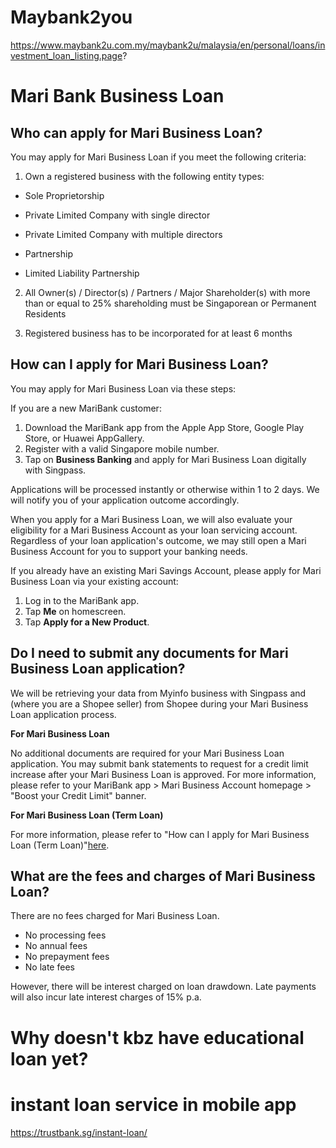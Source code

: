 
# Maybank2you
https://www.maybank2u.com.my/maybank2u/malaysia/en/personal/loans/investment_loan_listing.page?

# Mari Bank Business Loan
## Who can apply for Mari Business Loan?

You may apply for Mari Business Loan if you meet the following criteria:  
  
1. Own a registered business with the following entity types:  
  
- Sole Proprietorship  
  
- Private Limited Company with single director  
  
- Private Limited Company with multiple directors  
  
- Partnership  
  
- Limited Liability Partnership  
  
2. All Owner(s) / Director(s) / Partners / Major Shareholder(s) with more than or equal to 25% shareholding must be Singaporean or Permanent Residents  
  
3. Registered business has to be incorporated for at least 6 months

## How can I apply for Mari Business Loan?

You may apply for Mari Business Loan via these steps:

If you are a new MariBank customer:

1. Download the MariBank app from the Apple App Store, Google Play Store, or Huawei AppGallery.
2. Register with a valid Singapore mobile number.
3. Tap on **Business Banking** and apply for Mari Business Loan digitally with Singpass.

Applications will be processed instantly or otherwise within 1 to 2 days. We will notify you of your application outcome accordingly.

When you apply for a Mari Business Loan, we will also evaluate your eligibility for a Mari Business Account as your loan servicing account. Regardless of your loan application's outcome, we may still open a Mari Business Account for you to support your banking needs.

If you already have an existing Mari Savings Account, please apply for Mari Business Loan via your existing account:

1. Log in to the MariBank app.
2. Tap **Me** on homescreen.
3. Tap **Apply for a New Product**.

## Do I need to submit any documents for Mari Business Loan application?

We will be retrieving your data from Myinfo business with Singpass and (where you are a Shopee seller) from Shopee during your Mari Business Loan application process.

**For Mari Business Loan**

No additional documents are required for your Mari Business Loan application. You may submit bank statements to request for a credit limit increase after your Mari Business Loan is approved. For more information, please refer to your MariBank app > Mari Business Account homepage > "Boost your Credit Limit" banner.

**For Mari Business Loan (Term Loan)**

For more information, please refer to "How can I apply for Mari Business Loan (Term Loan)"[here](https://www.maribank.sg/help-centre/article/10638).

## What are the fees and charges of Mari Business Loan?

There are no fees charged for Mari Business Loan.

- No processing fees
- No annual fees
- No prepayment fees
- No late fees

  

However, there will be interest charged on loan drawdown. Late payments will also incur late interest charges of 15% p.a.


# Why doesn't kbz have educational loan yet?

# instant loan service in mobile app

https://trustbank.sg/instant-loan/


